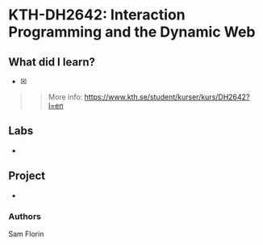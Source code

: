 # KTH-DH2642: Interaction Programming and the Dynamic Web
## What did I learn? 
- [x] 
>> More info: https://www.kth.se/student/kurser/kurs/DH2642?l=en
## Labs
- 
## Project
- 
### Authors
Sam Florin

